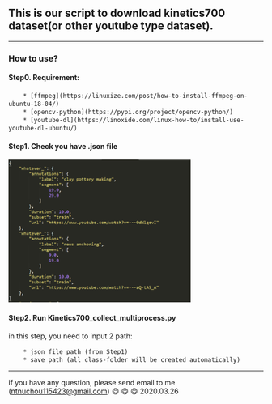 ## This is our script to download kinetics700 dataset(or other youtube type dataset).
- - -
### How to use?
#### Step0. Requirement:
```
    * [ffmpeg](https://linuxize.com/post/how-to-install-ffmpeg-on-ubuntu-18-04/)
    * [opencv-python](https://pypi.org/project/opencv-python/)
    * [youtube-dl](https://linoxide.com/linux-how-to/install-use-youtube-dl-ubuntu/)
```

#### Step1. Check you have .json file
<img src="https://github.com/chou141253/download_kinetics700/blob/master/img/train.json.png" width=360px/>

#### Step2. Run Kinetics700_collect_multiprocess.py
in this step, you need to input 2 path:
```
    * json file path (from Step1)
    * save path (all class-folder will be created automatically)
``` 

- - -
if you have any question, please send email to me (ntnuchou115423@gmail.com)
:yum: :yum: :yum:
2020.03.26


